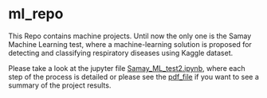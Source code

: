 # ml_repo
This Repo contains machine projects. Until now the only one is the Samay Machine Learning test, where a machine-learning solution is proposed for detecting and classifying respiratory diseases using Kaggle dataset.

Please take a look at the jupyter file [Samay_ML_test2.ipynb](https://github.com/jdbj89/ml_repo/blob/main/Samay_ML_test2.ipynb), where each step of the process is detailed or please see the [pdf_file](https://github.com/jdbj89/ml_repo/blob/main/Samay_Test_Results_JoseBolanos.pdf) if you want to see a summary of the project results.
